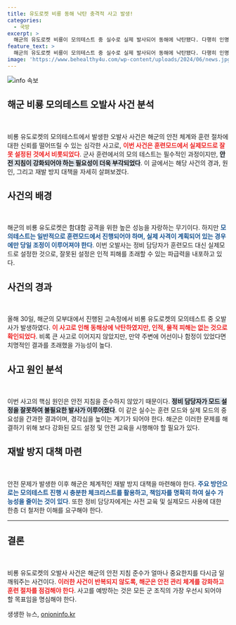 ```yaml
---
title: 유도로켓 비룡 동해 낙탄 충격적 사고 발생!
categories:
  - 국방
excerpt: >
  해군의 유도로켓 비룡이 모의테스트 중 실수로 실제 발사되어 동해에 낙탄됐다. 다행히 인명 피해는 없었지만, 안전 지침 미준수에 대한 분석과 재발 방지 대책이 시급하다. 이 사건의 전말이 궁금하다면 클릭 필수!
feature_text: >
  해군의 유도로켓 비룡이 모의테스트 중 실수로 실제 발사되어 동해에 낙탄됐다. 다행히 인명 피해는 없었지만, 안전 지침 미준수에 대한 분석과 재발 방지 대책이 시급하다. 이 사건의 전말이 궁금하다면 클릭 필수!
image: 'https://www.behealthy4u.com/wp-content/uploads/2024/06/news.jpg'
---
```


<p><img src="https://www.behealthy4u.com/wp-content/uploads/2024/06/news.jpg" alt="info 속보" /></p>

<h2 data-ke-size="size26">해군 비룡 모의테스트 오발사 사건 분석</h2>

<p data-ke-size="size16">&nbsp;</p>

<p>비룡 유도로켓의 모의테스트에서 발생한 오발사 사건은 해군의 안전 체계와 훈련 절차에 대한 신뢰를 떨어뜨릴 수 있는 심각한 사고로, <b><span style="color: #ee2323;">이번 사건은 훈련모드에서 실제모드로 잘못 설정된 것에서 비롯되었다</span></b>. 군사 훈련에서의 모의 테스트는 필수적인 과정이지만, <b><span style="background-color: #21538527;">안전 지침이 강화되어야 하는 필요성이 더욱 부각되었다</span></b>. 이 글에서는 해당 사건의 경과, 원인, 그리고 재발 방지 대책을 자세히 살펴보겠다. </p>

<h2 data-ke-size="size26">사건의 배경</h2>

<p data-ke-size="size16">&nbsp;</p>

<p>해군의 비룡 유도로켓은 함대함 공격을 위한 높은 성능을 자랑하는 무기이다. 하지만 <b><span style="color: #1a5490;">모의테스트는 일반적으로 훈련모드에서 진행되어야 하며, 실제 사격이 계획되어 있는 경우에만 당일 조정이 이루어져야 한다</span></b>. 이번 오발사는 정비 담당자가 훈련모드 대신 실제모드로 설정한 것으로, 잘못된 설정은 인적 피해를 초래할 수 있는 파급력을 내포하고 있다.</p>

<h2 data-ke-size="size26">사건의 경과</h2>

<p data-ke-size="size16">&nbsp;</p>

<p>올해 30일, 해군의 모부대에서 진행된 고속정에서 비룡 유도로켓의 모의테스트 중 오발사가 발생하였다. <b><span style="color: #ee2323;">이 사고로 인해 동해상에 낙탄하였지만, 인적, 물적 피해는 없는 것으로 확인되었다</span></b>. 비록 큰 사고로 이어지지 않았지만, 만약 주변에 어선이나 함정이 있었다면 치명적인 결과를 초래했을 가능성이 높다. </p>

<h2 data-ke-size="size26">사고 원인 분석</h2>

<p data-ke-size="size16">&nbsp;</p>

<p>이번 사고의 핵심 원인은 안전 지침을 준수하지 않았기 때문이다. <b><span style="background-color: #21538527;">정비 담당자가 모드 설정을 잘못하여 불필요한 발사가 이루어졌다</span></b>. 이 같은 실수는 훈련 모드와 실제 모드의 중요성을 간과한 결과이며, 경각심을 높이는 계기가 되어야 한다. 해군은 이러한 문제를 해결하기 위해 보다 강화된 모드 설정 및 안전 교육을 시행해야 할 필요가 있다. </p>

<h2 data-ke-size="size26">재발 방지 대책 마련</h2>

<p data-ke-size="size16">&nbsp;</p>

<p>안전 문제가 발생한 이후 해군은 체계적인 재발 방지 대책을 마련해야 한다. <b><span style="color: #1a5490;">주요 방안으로는 모의테스트 진행 시 충분한 체크리스트를 활용하고, 책임자를 명확히 하여 실수 가능성을 줄이는 것이 있다</span></b>. 또한 정비 담당자에게는 사전 교육 및 실제모드 사용에 대한 한층 더 철저한 이해를 요구해야 한다. </p>

<hr>

<h2 data-ke-size="size26">결론</h2>

<p data-ke-size="size16">&nbsp;</p>

<p>비룡 유도로켓의 오발사 사건은 해군의 안전 지침 준수가 얼마나 중요한지를 다시금 일깨워주는 사건이다. <b><span style="color: #ee2323;">이러한 사건이 반복되지 않도록, 해군은 안전 관리 체계를 강화하고 훈련 절차를 점검해야 한다</span></b>. 사고를 예방하는 것은 모든 군 조직의 가장 우선시 되어야 할 목표임을 명심해야 한다.</p>
생생한 뉴스, <a href="https://onioninfo.kr" rel="dofollow">onioninfo.kr</a>


